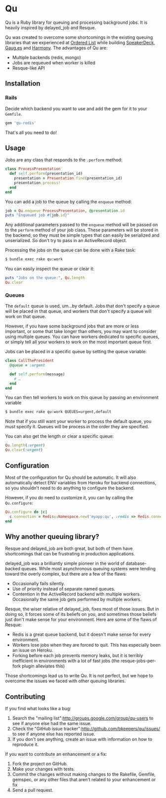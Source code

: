 # Qu

Qu is a Ruby library for queuing and processing background jobs. It is heavily inspired by delayed_job and Resque.

Qu was created to overcome some shortcomings in the existing queuing libraries that we experienced at [Ordered List](http://orderedlist.com) while building [SpeakerDeck](http://speakerdeck.com), [Gaug.es](http://get.gaug.es) and [Harmony](http://get.harmonyapp.com). The advantages of Qu are:

* Multiple backends (redis, mongo)
* Jobs are requeued when worker is killed
* Resque-like API

## Installation

### Rails

Decide which backend you want to use and add the gem for it to your `Gemfile`.

``` ruby
gem 'qu-redis'
```

That's all you need to do!

## Usage

Jobs are any class that responds to the `.perform` method:

``` ruby
class ProcessPresentation
  def self.perform(presentation_id)
    presentation = Presentation.find(presentation_id)
    presentation.process!
  end
end
```

You can add a job to the queue by calling the `enqueue` method:

``` ruby
job = Qu.enqueue ProcessPresentation, @presentation.id
puts "Enqueued job #{job.id}"
```

Any additional parameters passed to the `enqueue` method will be passed on to the `perform` method of your job class. These parameters will be stored in the backend, so they must be simple types that can easily be serialized and unserialized. So don't try to pass in an ActiveRecord object.

Processing the jobs on the queue can be done with a Rake task:

``` sh
$ bundle exec rake qu:work
```

You can easily inspect the queue or clear it:

``` ruby
puts "Jobs on the queue:", Qu.length
Qu.clear
```

### Queues

The `default` queue is used, um…by default. Jobs that don't specify a queue will be placed in that queue, and workers that don't specify a queue will work on that queue.

However, if you have some background jobs that are more or less important, or some that take longer than others, you may want to consider using multiple queues. You can have workers dedicated to specific queues, or simply tell all your workers to work on the most important queue first.

Jobs can be placed in a specific queue by setting the queue variable:

``` ruby
class CallThePresident
  @queue = :urgent

  def self.perform(message)
    # …
  end
end
```

You can then tell workers to work on this queue by passing an environment variable

``` sh
$ bundle exec rake qu:work QUEUES=urgent,default
```

Note that if you still want your worker to process the default queue, you must specify it. Queues will be process in the order they are specified.

You can also get the length or clear a specific queue:

``` ruby
Qu.length(:urgent)
Qu.clear(:urgent)
```

## Configuration

Most of the configuration for Qu should be automatic. It will also automatically detect ENV variables from Heroku for backend connections, so you shouldn't need to do anything to configure the backend.

However, if you do need to customize it, you can by calling the `Qu.configure`:

``` ruby
Qu.configure do |c|
  c.connection = Redis::Namespace.new('myapp:qu', :redis => Redis.connect)
end
```

## Why another queuing library?

Resque and delayed_job are both great, but both of them have shortcomings that can be frustrating in production applications.

delayed_job was a brilliantly simple pioneer in the world of database-backed queues. While most asynchronous queuing systems were tending toward the overly complex, but there are a few of the flaws:

* Occasionally fails silently.
* Use of priority instead of separate named queues.
* Contention in the ActiveRecord backend with multiple workers. Occasionally the same job gets performed by multiple workers.

Resque, the wiser relative of delayed_job, fixes most of those issues. But in doing so, it forces some of its beliefs on you, and sometimes those beliefs just don't make sense for your environment. Here are some of the flaws of Resque:

* Redis is a great queue backend, but it doesn't make sense for every environment.
* Workers lose jobs when they are forced to quit. This has especially been an issue on Heroku.
* Forking before each job prevents memory leaks, but it is terribly inefficient in environments with a lot of fast jobs (the resque-jobs-per-fork plugin alleviates this)

Those shortcomings lead us to write Qu. It is not perfect, but we hope to overcome the issues we faced with other queuing libraries.

## Contributing

If you find what looks like a bug:

1. Search the "mailing list":http://groups.google.com/group/qu-users to see if anyone else had the same issue.
2. Check the "GitHub issue tracker":http://github.com/bkeepers/qu/issues/ to see if anyone else has reported issue.
3. If you don't see anything, create an issue with information on how to reproduce it.

If you want to contribute an enhancement or a fix:

1. Fork the project on GitHub.
2. Make your changes with tests.
3. Commit the changes without making changes to the Rakefile, Gemfile, gemspec, or any other files that aren't related to your enhancement or fix
4. Send a pull request.
